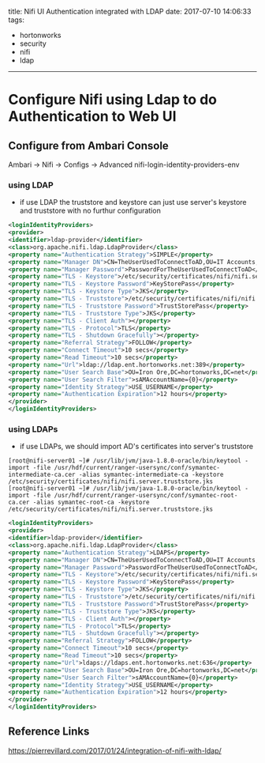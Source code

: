 title:  Nifi UI Authentication integrated with LDAP 
date: 2017-07-10 14:06:33
tags:
- hortonworks
- security
- nifi
- ldap
---


# Configure Nifi using Ldap to do Authentication to Web UI

## Configure from Ambari Console

Ambari -> Nifi -> Configs -> Advanced nifi-login-identity-providers-env

### using LDAP

* if use LDAP the truststore and keystore can just use server's keystore and truststore with no furthur configuration

```xml
<loginIdentityProviders>
<provider>
<identifier>ldap-provider</identifier>
<class>org.apache.nifi.ldap.LdapProvider</class>
<property name="Authentication Strategy">SIMPLE</property>
<property name="Manager DN">CN=TheUserUsedToConnectToAD,OU=IT Accounts,OU=Iron Ore,DC=hortonworks,DC=net</property>
<property name="Manager Password">PasswordForTheUserUsedToConnectToAD</property>
<property name="TLS - Keystore">/etc/security/certificates/nifi/nifi.server.keystore.jks</property>
<property name="TLS - Keystore Password">KeyStorePass</property>
<property name="TLS - Keystore Type">JKS</property>
<property name="TLS - Truststore">/etc/security/certificates/nifi/nifi.server.truststore.jks</property>
<property name="TLS - Truststore Password">TrustStorePass</property>
<property name="TLS - Truststore Type">JKS</property>
<property name="TLS - Client Auth"></property>
<property name="TLS - Protocol">TLS</property>
<property name="TLS - Shutdown Gracefully"></property>
<property name="Referral Strategy">FOLLOW</property>
<property name="Connect Timeout">10 secs</property>
<property name="Read Timeout">10 secs</property>
<property name="Url">ldap://ldap.ent.hortonworks.net:389</property>
<property name="User Search Base">OU=Iron Ore,DC=hortonworks,DC=net</property>
<property name="User Search Filter">sAMAccountName={0}</property>
<property name="Identity Strategy">USE_USERNAME</property>
<property name="Authentication Expiration">12 hours</property>
</provider>
</loginIdentityProviders>
```

### using LDAPs

* if use LDAPs, we should import AD's certificates into server's truststore

```shell
[root@nifi-server01 ~]# /usr/lib/jvm/java-1.8.0-oracle/bin/keytool -import -file /usr/hdf/current/ranger-usersync/conf/symantec-intermediate-ca.cer -alias symantec-intermediate-ca -keystore /etc/security/certificates/nifi/nifi.server.truststore.jks
[root@nifi-server01 ~]# /usr/lib/jvm/java-1.8.0-oracle/bin/keytool -import -file /usr/hdf/current/ranger-usersync/conf/symantec-root-ca.cer -alias symantec-root-ca -keystore /etc/security/certificates/nifi/nifi.server.truststore.jks
```

```xml
<loginIdentityProviders>
<provider>
<identifier>ldap-provider</identifier>
<class>org.apache.nifi.ldap.LdapProvider</class>
<property name="Authentication Strategy">LDAPS</property>
<property name="Manager DN">CN=TheUserUsedToConnectToAD,OU=IT Accounts,OU=Iron Ore,DC=hortonworks,DC=net</property>
<property name="Manager Password">PasswordForTheUserUsedToConnectToAD</property>
<property name="TLS - Keystore">/etc/security/certificates/nifi/nifi.server.keystore.jks</property>
<property name="TLS - Keystore Password">KeyStorePass</property>
<property name="TLS - Keystore Type">JKS</property>
<property name="TLS - Truststore">/etc/security/certificates/nifi/nifi.server.truststore.jks</property>
<property name="TLS - Truststore Password">TrustStorePass</property>
<property name="TLS - Truststore Type">JKS</property>
<property name="TLS - Client Auth"></property>
<property name="TLS - Protocol">TLS</property>
<property name="TLS - Shutdown Gracefully"></property>
<property name="Referral Strategy">FOLLOW</property>
<property name="Connect Timeout">10 secs</property>
<property name="Read Timeout">10 secs</property>
<property name="Url">ldaps://ldaps.ent.hortonworks.net:636</property>
<property name="User Search Base">OU=Iron Ore,DC=hortonworks,DC=net</property>
<property name="User Search Filter">sAMAccountName={0}</property>
<property name="Identity Strategy">USE_USERNAME</property>
<property name="Authentication Expiration">12 hours</property>
</provider>
</loginIdentityProviders>
```


## Reference Links

https://pierrevillard.com/2017/01/24/integration-of-nifi-with-ldap/
